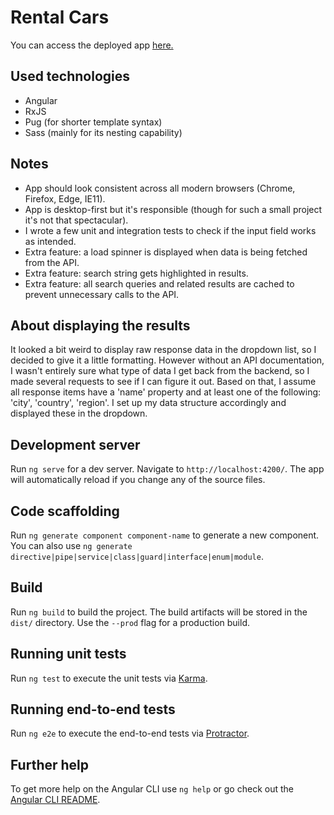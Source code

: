 # Rental Cars

You can access the deployed app [here.](https://krisztian-kugler.github.io/rental-cars)

## Used technologies

- Angular
- RxJS
- Pug (for shorter template syntax)
- Sass (mainly for its nesting capability)

## Notes

- App should look consistent across all modern browsers (Chrome, Firefox, Edge, IE11).
- App is desktop-first but it's responsible (though for such a small project it's not that spectacular).
- I wrote a few unit and integration tests to check if the input field works as intended.
- Extra feature: a load spinner is displayed when data is being fetched from the API.
- Extra feature: search string gets highlighted in results.
- Extra feature: all search queries and related results are cached to prevent unnecessary calls to the API.

## About displaying the results

It looked a bit weird to display raw response data in the dropdown list, so I decided to give it a little formatting. However without an API documentation, I wasn't entirely sure what type of data I get back from the backend, so I made several requests to see if I can figure it out. Based on that, I assume all response items have a 'name' property and at least one of the following: 'city', 'country', 'region'. I set up my data structure accordingly and displayed these in the dropdown.

## Development server

Run `ng serve` for a dev server. Navigate to `http://localhost:4200/`. The app will automatically reload if you change any of the source files.

## Code scaffolding

Run `ng generate component component-name` to generate a new component. You can also use `ng generate directive|pipe|service|class|guard|interface|enum|module`.

## Build

Run `ng build` to build the project. The build artifacts will be stored in the `dist/` directory. Use the `--prod` flag for a production build.

## Running unit tests

Run `ng test` to execute the unit tests via [Karma](https://karma-runner.github.io).

## Running end-to-end tests

Run `ng e2e` to execute the end-to-end tests via [Protractor](http://www.protractortest.org/).

## Further help

To get more help on the Angular CLI use `ng help` or go check out the [Angular CLI README](https://github.com/angular/angular-cli/blob/master/README.md).
